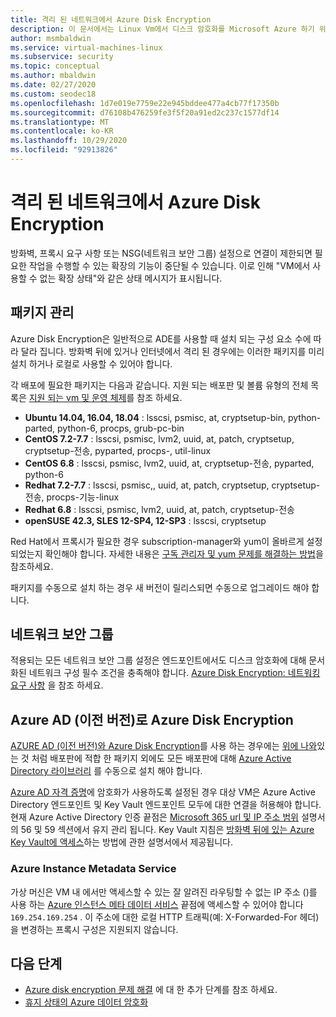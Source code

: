 ```yaml
---
title: 격리 된 네트워크에서 Azure Disk Encryption
description: 이 문서에서는 Linux Vm에서 디스크 암호화를 Microsoft Azure 하기 위한 문제 해결 팁에 대해 알아봅니다.
author: msmbaldwin
ms.service: virtual-machines-linux
ms.subservice: security
ms.topic: conceptual
ms.author: mbaldwin
ms.date: 02/27/2020
ms.custom: seodec18
ms.openlocfilehash: 1d7e019e7759e22e945bddee477a4cb77f17350b
ms.sourcegitcommit: d76108b476259fe3f5f20a91ed2c237c1577df14
ms.translationtype: MT
ms.contentlocale: ko-KR
ms.lasthandoff: 10/29/2020
ms.locfileid: "92913826"
---
```

# <a name="azure-disk-encryption-on-an-isolated-network"></a>격리 된 네트워크에서 Azure Disk Encryption

방화벽, 프록시 요구 사항 또는 NSG(네트워크 보안 그룹) 설정으로 연결이 제한되면 필요한 작업을 수행할 수 있는 확장의 기능이 중단될 수 있습니다. 이로 인해 "VM에서 사용할 수 없는 확장 상태"와 같은 상태 메시지가 표시됩니다.

## <a name="package-management"></a>패키지 관리

Azure Disk Encryption은 일반적으로 ADE를 사용할 때 설치 되는 구성 요소 수에 따라 달라 집니다. 방화벽 뒤에 있거나 인터넷에서 격리 된 경우에는 이러한 패키지를 미리 설치 하거나 로컬로 사용할 수 있어야 합니다.

각 배포에 필요한 패키지는 다음과 같습니다. 지원 되는 배포판 및 볼륨 유형의 전체 목록은 [지원 되는 vm 및 운영 체제](disk-encryption-overview.md#supported-vms-and-operating-systems)를 참조 하세요.

- **Ubuntu 14.04, 16.04, 18.04** : lsscsi, psmisc, at, cryptsetup-bin, python-parted, python-6, procps, grub-pc-bin
- **CentOS 7.2-7.7** : lsscsi, psmisc, lvm2, uuid, at, patch, cryptsetup, cryptsetup-전송, pyparted, procps-, util-linux
- **CentOS 6.8** : lsscsi, psmisc, lvm2, uuid, at, cryptsetup-전송, pyparted, python-6
- **Redhat 7.2-7.7** : lsscsi, psmisc,, uuid, at, patch, cryptsetup, cryptsetup-전송, procps-기능-linux
- **Redhat 6.8** : lsscsi, psmisc, lvm2, uuid, at, patch, cryptsetup-전송
- **openSUSE 42.3, SLES 12-SP4, 12-SP3** : lsscsi, cryptsetup

Red Hat에서 프록시가 필요한 경우 subscription-manager와 yum이 올바르게 설정되었는지 확인해야 합니다. 자세한 내용은 [구독 관리자 및 yum 문제를 해결하는 방법](https://access.redhat.com/solutions/189533)을 참조하세요.  

패키지를 수동으로 설치 하는 경우 새 버전이 릴리스되면 수동으로 업그레이드 해야 합니다.

## <a name="network-security-groups"></a>네트워크 보안 그룹
적용되는 모든 네트워크 보안 그룹 설정은 엔드포인트에서도 디스크 암호화에 대해 문서화된 네트워크 구성 필수 조건을 충족해야 합니다.  [Azure Disk Encryption: 네트워킹 요구 사항](disk-encryption-overview.md#networking-requirements) 을 참조 하세요.

## <a name="azure-disk-encryption-with-azure-ad-previous-version"></a>Azure AD (이전 버전)로 Azure Disk Encryption

[AZURE AD (이전 버전)와 Azure Disk Encryption](disk-encryption-overview-aad.md)를 사용 하는 경우에는 [위에 나와](#package-management)있는 것 처럼 배포판에 적합 한 패키지 외에도 모든 배포판에 대해 [Azure Active Directory 라이브러리](../../active-directory/azuread-dev/active-directory-authentication-libraries.md) 를 수동으로 설치 해야 합니다.

[Azure AD 자격 증명](disk-encryption-linux-aad.md)에 암호화가 사용하도록 설정된 경우 대상 VM은 Azure Active Directory 엔드포인트 및 Key Vault 엔드포인트 모두에 대한 연결을 허용해야 합니다. 현재 Azure Active Directory 인증 끝점은 [Microsoft 365 url 및 IP 주소 범위](/microsoft-365/enterprise/urls-and-ip-address-ranges) 설명서의 56 및 59 섹션에서 유지 관리 됩니다. Key Vault 지침은 [방화벽 뒤에 있는 Azure Key Vault에 액세스](../../key-vault/general/access-behind-firewall.md)하는 방법에 관한 설명서에서 제공됩니다.

### <a name="azure-instance-metadata-service"></a>Azure Instance Metadata Service 

가상 머신은 VM 내 에서만 액세스할 수 있는 잘 알려진 라우팅할 수 없는 IP 주소 ()를 사용 하는 [Azure 인스턴스 메타 데이터 서비스](instance-metadata-service.md) 끝점에 액세스할 수 있어야 합니다 `169.254.169.254` .  이 주소에 대한 로컬 HTTP 트래픽(예: X-Forwarded-For 헤더)을 변경하는 프록시 구성은 지원되지 않습니다.

## <a name="next-steps"></a>다음 단계

- [Azure disk encryption 문제 해결](disk-encryption-troubleshooting.md) 에 대 한 추가 단계를 참조 하세요.
- [휴지 상태의 Azure 데이터 암호화](../../security/fundamentals/encryption-atrest.md)
